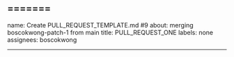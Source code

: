 
=======
---
name: Create PULL_REQUEST_TEMPLATE.md #9
about: merging boscokwong-patch-1 from main
title: PULL_REQUEST_ONE
labels: none
assignees: boscokwong

---

